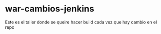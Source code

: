 # war-cambios-jenkins
Este es el taller donde se queire hacer build cada vez que hay cambio en el repo
